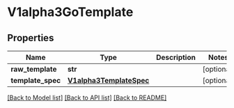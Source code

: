 # V1alpha3GoTemplate

## Properties
Name | Type | Description | Notes
------------ | ------------- | ------------- | -------------
**raw_template** | **str** |  | [optional] 
**template_spec** | [**V1alpha3TemplateSpec**](V1alpha3TemplateSpec.md) |  | [optional] 

[[Back to Model list]](../README.md#documentation-for-models) [[Back to API list]](../README.md#documentation-for-api-endpoints) [[Back to README]](../README.md)


